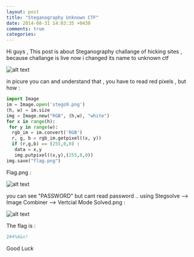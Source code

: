 ```yaml
---
layout: post
title: "Steganography Unknown CTF"
date: 2014-08-31 14:03:35 +0430
comments: true
categories: 
---
```

 Hi guys ,
 This post is about Steganography challange of hicking sites , because challange is live now i changed its name to unknown ctf
 
 ![alt text](http://up.ashiyane.org/images/jvsrdh8l9xlbd53n8q.png "steg unknown")
 <!--more-->
 
 in picure you can and understand that , you have to read red pixels , but how :
 
```python
import Image
im = Image.open('stego9.png')
(h, w) = im.size
img = Image.new("RGB", (h,w), "white")
for x in range(h):
 for y in range(w):
  rgb_im = im.convert('RGB')
  r, g, b = rgb_im.getpixel((x, y))
  if (r,g,b) == (255,0,0) :
   data = x,y
   img.putpixel((x,y),(255,0,0))
img.save("flag.png")
```
Flag.png : 

![alt text](http://up.ashiyane.org/images/3050pypz0lmybvnibfj.png "steg unknown")

you can see "PASSWORD" but cant read password ..
using Stegsolve --> Image Combiner --> Vertcial Mode
Solved.png :

![alt text](http://up.ashiyane.org/images/ri56hkcwih8biry5ams.png "steg unknown")

The flag is : 
```perl
2#4%6&x!
```
Good Luck

